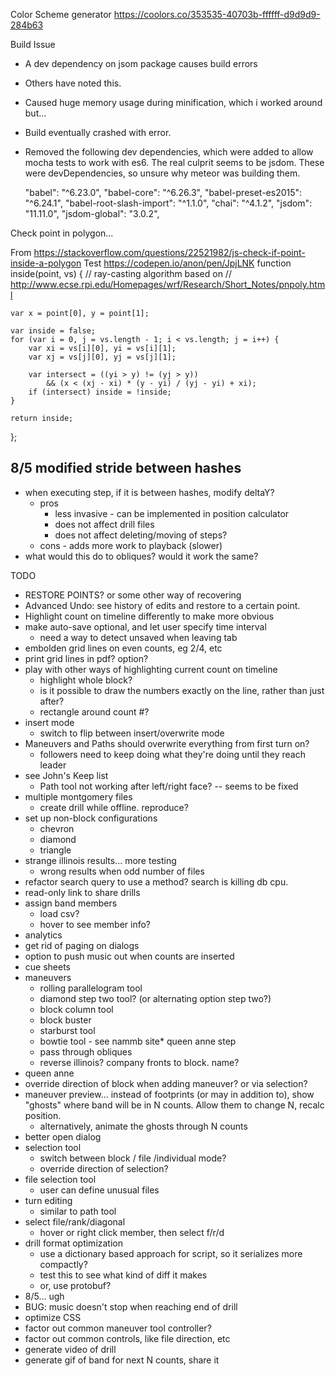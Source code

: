 Color Scheme generator
https://coolors.co/353535-40703b-ffffff-d9d9d9-284b63 


Build Issue
* A dev dependency on jsom package causes build errors
* Others have noted this.
* Caused huge memory usage during minification, which i worked around but...
* Build eventually crashed with error.
* Removed the following dev dependencies, which were added to allow mocha tests to work with es6.  The real culprit seems to be jsdom.  These were devDependencies, so unsure why meteor was building them.

    "babel": "^6.23.0",
    "babel-core": "^6.26.3",
    "babel-preset-es2015": "^6.24.1",
    "babel-root-slash-import": "^1.1.0",
    "chai": "^4.1.2",
    "jsdom": "11.11.0",
    "jsdom-global": "3.0.2",

Check point in polygon...

From https://stackoverflow.com/questions/22521982/js-check-if-point-inside-a-polygon 
Test https://codepen.io/anon/pen/JpjLNK 
function inside(point, vs) {
    // ray-casting algorithm based on
    // http://www.ecse.rpi.edu/Homepages/wrf/Research/Short_Notes/pnpoly.html

    var x = point[0], y = point[1];

    var inside = false;
    for (var i = 0, j = vs.length - 1; i < vs.length; j = i++) {
        var xi = vs[i][0], yi = vs[i][1];
        var xj = vs[j][0], yj = vs[j][1];

        var intersect = ((yi > y) != (yj > y))
            && (x < (xj - xi) * (y - yi) / (yj - yi) + xi);
        if (intersect) inside = !inside;
    }

    return inside;
};


8/5 modified stride between hashes
----------------------------------
* when executing step, if it is between hashes, modify deltaY?
  * pros
    * less invasive - can be implemented in position calculator
    * does not affect drill files
    * does not affect deleting/moving of steps?
  * cons - adds more work to playback (slower)
* what would this do to obliques?  would it work the same?

TODO
* RESTORE POINTS? or some other way of recovering
* Advanced Undo: see history of edits and restore to a certain point.
* Highlight count on timeline differently to make more obvious
* make auto-save optional, and let user specify time interval
    * need a way to detect unsaved when leaving tab
* embolden grid lines on even counts, eg 2/4, etc
* print grid lines in pdf? option?
* play with other ways of highlighting current count on timeline
    * highlight whole block?
    * is it possible to draw the numbers exactly on the line, rather than just after?
    * rectangle around count #?
* insert mode
    * switch to flip between insert/overwrite mode
* Maneuvers and Paths should overwrite everything from first turn on?
    * followers need to keep doing what they're doing until they reach leader
* see John's Keep list
  * Path tool not working after left/right face? -- seems to be fixed
* multiple montgomery files
    * create drill while offline. reproduce?
* set up non-block configurations
    * chevron
    * diamond
    * triangle
* strange illinois results... more testing
  * wrong results when odd number of files
* refactor search query to use a method? search is killing db cpu.
* read-only link to share drills
* assign band members
  * load csv?
  * hover to see member info?
* analytics
* get rid of paging on dialogs
* option to push music out when counts are inserted
* cue sheets
* maneuvers
  * rolling parallelogram tool
  * diamond step two tool? (or alternating option step two?)
  * block column tool
  * block buster
  * starburst tool
  * bowtie tool - see nammb site* queen anne step
  * pass through obliques
  * reverse illinois? company fronts to block.  name?
* queen anne
* override direction of block when adding maneuver? or via selection?
* maneuver preview... instead of footprints (or may in addition to), show "ghosts" where band will be in N counts.  Allow them to change N, recalc position.
    * alternatively, animate the ghosts through N counts
* better open dialog
* selection tool
    * switch between block / file /individual mode?
    * override direction of selection?
* file selection tool
    * user can define unusual files
* turn editing 
    * similar to path tool
* select file/rank/diagonal
    * hover or right click member, then select f/r/d
* drill format optimization
    * use a dictionary based approach for script, so it serializes more compactly?
    * test this to see what kind of diff it makes
    * or, use protobuf?
* 8/5... ugh
* BUG: music doesn't stop when reaching end of drill
* optimize CSS
* factor out common maneuver tool controller?
* factor out common controls, like file direction, etc
* generate video of drill
* generate gif of band for next N counts, share it
